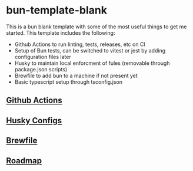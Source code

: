 # bun-template-blank

This is a bun blank template with some of the most useful things to get me started. This template includes the following:

- Github Actions to run linting, tests, releases, etc on CI
- Setup of Bun tests, can be switched to vitest or jest by adding configuration files later
- Husky to maintain local enforcment of fules (removable through package.json scripts)
- Brewfile to add bun to a machine if not present yet
- Basic typescript setup through tsconfig.json

## [Github Actions](./wiki/GHActions.md)

## [Husky Configs](./wiki/Husky.md)

## [Brewfile](./wiki/Brewfiles.md)

## [Roadmap](./wiki/Roadmap.md)